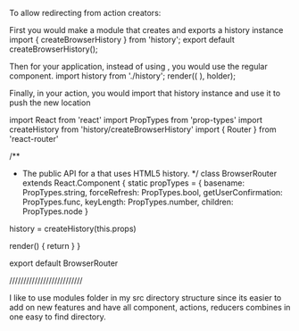 To allow redirecting from action creators: 

First you would make a module that creates and exports a history instance
import { createBrowserHistory } from 'history';
export default createBrowserHistory();

Then for your application, instead of using <BrowserRouter>, you would use the regular <Router> component.
import history from './history';
render((
  <Router history={history}>
    <App />
  </Router>
), holder);

Finally, in your action, you would import that history instance and use it to push the new location


import React from 'react'
import PropTypes from 'prop-types'
import createHistory from 'history/createBrowserHistory'
import { Router } from 'react-router'

/**
 * The public API for a <Router> that uses HTML5 history.
 */
class BrowserRouter extends React.Component {
  static propTypes = {
    basename: PropTypes.string,
    forceRefresh: PropTypes.bool,
    getUserConfirmation: PropTypes.func,
    keyLength: PropTypes.number,
    children: PropTypes.node
  }

  history = createHistory(this.props)

  render() {
    return <Router history={this.history} children={this.props.children}/>
  }
}

export default BrowserRouter

//////////////////////////

I like to use modules folder in my src directory structure since its easier to add on new features and have all component, actions, reducers combines in one easy to find directory.